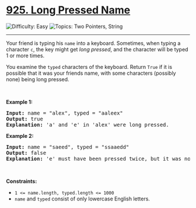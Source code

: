 <h1>
  <a href="https://leetcode.com/problems/long-pressed-name/">
    925. Long Pressed Name
  </a>
</h1>
<img src='https://img.shields.io/badge/Difficulty-Easy-greenlight' alt='Difficulty: Easy' />
<img src='https://img.shields.io/badge/Topics-Two%20Pointers%2C%20String-blue' alt='Topics: Two Pointers, String' />

<hr />

<p>Your friend is typing his <code>name</code> into a keyboard. Sometimes, when typing a character <code>c</code>, the key might get <em>long pressed</em>, and the character will be typed 1 or more times.</p>

<p>You examine the <code>typed</code> characters of the keyboard. Return <code>True</code> if it is possible that it was your friends name, with some characters (possibly none) being long pressed.</p>

<p>&nbsp;</p>
<p><strong class="example">Example 1:</strong></p>

<pre><strong>Input:</strong> name = "alex", typed = "aaleex"
<strong>Output:</strong> true
<strong>Explanation: </strong>'a' and 'e' in 'alex' were long pressed.
</pre>

<p><strong class="example">Example 2:</strong></p>

<pre><strong>Input:</strong> name = "saeed", typed = "ssaaedd"
<strong>Output:</strong> false
<strong>Explanation: </strong>'e' must have been pressed twice, but it was not in the typed output.
</pre>

<p>&nbsp;</p>
<p><strong>Constraints:</strong></p>

<ul>
	<li><code>1 &lt;= name.length, typed.length &lt;= 1000</code></li>
	<li><code>name</code> and <code>typed</code> consist of only lowercase English letters.</li>
</ul>
